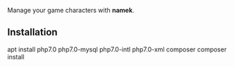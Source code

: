 Manage your game characters with **namek**.

## Installation
apt install php7.0 php7.0-mysql php7.0-intl php7.0-xml composer
composer install
